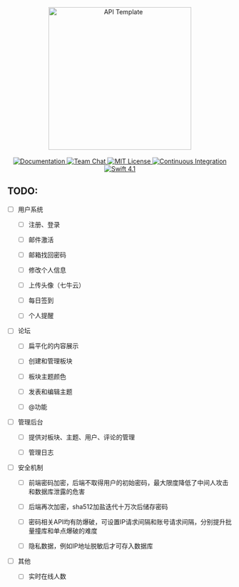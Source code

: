 <p align="center">
    <img src="https://user-images.githubusercontent.com/1342803/36623515-7293b4ec-18d3-11e8-85ab-4e2f8fb38fbd.png" width="320" alt="API Template">
    <br>
    <br>
    <a href="http://docs.vapor.codes/3.0/">
        <img src="http://img.shields.io/badge/read_the-docs-2196f3.svg" alt="Documentation">
    </a>
    <a href="https://discord.gg/vapor">
        <img src="https://img.shields.io/discord/431917998102675485.svg" alt="Team Chat">
    </a>
    <a href="LICENSE">
        <img src="http://img.shields.io/badge/license-MIT-brightgreen.svg" alt="MIT License">
    </a>
    <a href="https://circleci.com/gh/vapor/api-template">
        <img src="https://circleci.com/gh/vapor/api-template.svg?style=shield" alt="Continuous Integration">
    </a>
    <a href="https://swift.org">
        <img src="http://img.shields.io/badge/swift-4.1-brightgreen.svg" alt="Swift 4.1">
    </a>
</p>


## TODO:

* [ ]  用户系统

    * [ ] 注册、登录

    * [ ] 邮件激活

    * [ ] 邮箱找回密码

    * [ ] 修改个人信息

    * [ ] 上传头像（七牛云）

    * [ ] 每日签到

    * [ ] 个人提醒

* [ ] 论坛

    * [ ] 扁平化的内容展示

    * [ ] 创建和管理板块

    * [ ] 板块主题颜色

    * [ ] 发表和编辑主题

    * [ ] @功能

* [ ] 管理后台

    * [ ] 提供对板块、主题、用户、评论的管理

    * [ ] 管理日志

* [ ] 安全机制

    * [ ] 前端密码加密，后端不取得用户的初始密码，最大限度降低了中间人攻击和数据库泄露的危害

    * [ ] 后端再次加密，sha512加盐迭代十万次后储存密码

    * [ ] 密码相关API均有防爆破，可设置IP请求间隔和账号请求间隔，分别提升批量撞库和单点爆破的难度

    * [ ] 隐私数据，例如IP地址脱敏后才可存入数据库

* [ ] 其他

    * [ ] 实时在线人数